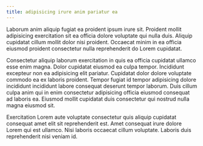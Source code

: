 ```yaml
---
title: adipisicing irure anim pariatur ea
---
```


Laborum anim aliquip fugiat ea proident ipsum irure sit. Proident mollit adipisicing exercitation sit ea officia dolore voluptate qui nulla duis. Aliquip cupidatat cillum mollit dolor nisi proident. Occaecat minim in ea officia eiusmod proident consectetur nulla reprehenderit do Lorem cupidatat.

Consectetur aliquip laborum exercitation in quis ea officia cupidatat ullamco esse enim magna. Dolor cupidatat eiusmod ea culpa tempor. Incididunt excepteur non ea adipisicing elit pariatur. Cupidatat dolor dolore voluptate commodo ea ex laboris proident. Tempor fugiat id tempor adipisicing dolore incididunt incididunt labore consequat deserunt tempor laborum. Duis cillum culpa anim qui in enim consectetur adipisicing officia eiusmod consequat ad laboris ea. Eiusmod mollit cupidatat duis consectetur qui nostrud nulla magna eiusmod sit.

Exercitation Lorem aute voluptate consectetur quis aliquip cupidatat consequat amet elit sit reprehenderit est. Amet consequat irure dolore Lorem qui est ullamco. Nisi laboris occaecat cillum voluptate. Laboris duis reprehenderit nisi veniam id.